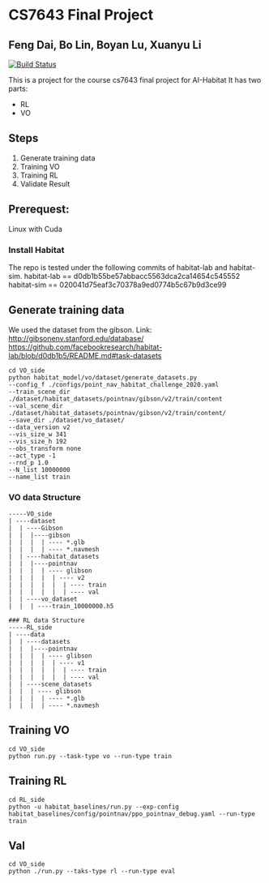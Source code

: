 # CS7643 Final Project
## Feng Dai, Bo Lin, Boyan Lu, Xuanyu Li

[![Build Status](https://travis-ci.org/joemccann/dillinger.svg?branch=master)](https://travis-ci.org/joemccann/dillinger)

This is a project for the course cs7643 final project for AI-Habitat
It has two parts:
- RL
- VO
## Steps
1. Generate training data
2. Training VO
3. Training RL
4. Validate Result
## Prerequest:
Linux with Cuda

### Install Habitat
The repo is tested under the following commits of habitat-lab and habitat-sim.
habitat-lab == d0db1b55be57abbacc5563dca2ca14654c545552
habitat-sim == 020041d75eaf3c70378a9ed0774b5c67b9d3ce99

## Generate training data

We used the dataset from the gibson. Link:
http://gibsonenv.stanford.edu/database/
https://github.com/facebookresearch/habitat-lab/blob/d0db1b5/README.md#task-datasets

```
cd VO_side
python habitat_model/vo/dataset/generate_datasets.py 
--config_f ./configs/point_nav_habitat_challenge_2020.yaml 
--train_scene_dir ./dataset/habitat_datasets/pointnav/gibson/v2/train/content 
--val_scene_dir ./dataset/habitat_datasets/pointnav/gibson/v2/train/content/
--save_dir ./dataset/vo_dataset/ 
--data_version v2 
--vis_size_w 341 
--vis_size_h 192 
--obs_transform none 
--act_type -1 
--rnd_p 1.0 
--N_list 10000000
--name_list train
```
### VO data Structure
```
-----VO_side
| ----dataset
|  | ----Gibson
|  |  |----gibson
|  |  |  | ---- *.glb
|  |  |  | ---- *.navmesh
|  | ----habitat_datasets
|  |  |----pointnav
|  |  |  | ---- glibson
|  |  |  |  | ---- v2
|  |  |  |  |  | ---- train
|  |  |  |  |  | ---- val
|  | ----vo_dataset
|  |  | ----train_10000000.h5

### RL data Structure
-----RL_side
| ----data
|  | ----datasets
|  |  |----pointnav
|  |  |  | ---- glibson
|  |  |  |  | ---- v1
|  |  |  |  |  | ---- train
|  |  |  |  |  | ---- val
|  | ----scene_datasets
|  |  | ---- glibson
|  |  |  | ---- *.glb
|  |  |  | ---- *.navmesh
```

## Training VO
```
cd VO_side
python run.py --task-type vo --run-type train
```

## Training RL
```
cd RL_side
python -u habitat_baselines/run.py --exp-config habitat_baselines/config/pointnav/ppo_pointnav_debug.yaml --run-type train
```
## Val
```
cd VO_side
python ./run.py --taks-type rl --run-type eval
```
